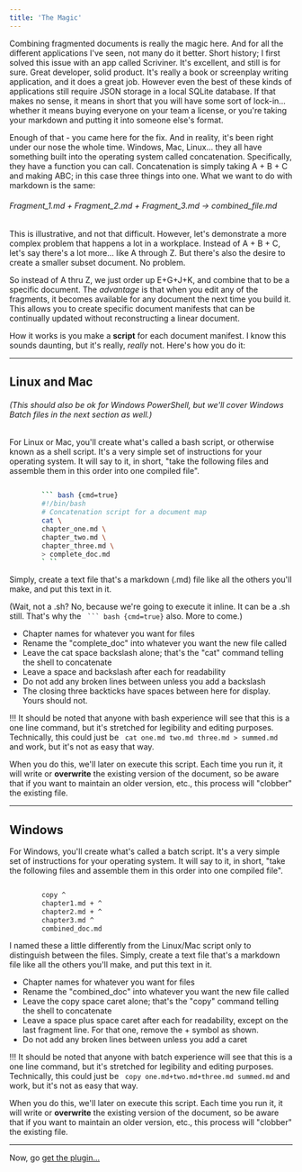 ```yaml
---
title: 'The Magic'
---
```


Combining fragmented documents is really the magic here. And for all the different applications I've seen, not many do it better. Short history; I first solved this issue with an app called Scriviner. It's excellent, and still is for sure. Great developer, solid product. It's really a book or screenplay writing application, and it does a great job. However even the best of these kinds of applications still require JSON storage in a local SQLite database. If that makes no sense, it means in short that you will have some sort of lock-in... whether it means buying everyone on your team a license, or you're taking your markdown and putting it into someone else's format.

Enough of that - you came here for the fix. And in reality, it's been right under our nose the whole time. Windows, Mac, Linux... they all have something built into the operating system called concatenation. Specifically, they have a function you can call. Concatenation is simply taking A + B + C and making ABC; in this case three things into one. What we want to do with markdown is the same:

###### Fragment_1.md + Fragment_2.md + Fragment_3.md -> combined_file.md

This is illustrative, and not that difficult. However, let's demonstrate a more complex problem that happens a lot in a workplace. Instead of A + B + C, let's say there's a lot more... like A through Z. But there's also the desire to create a smaller subset document. No problem.

So instead of A thru Z, we just order up E+G+J+K, and combine that to be a specific document. The _advantage_ is that when you edit any of the fragments, it becomes available for any document the next time you build it. This allows you to create specific document manifests that can be continually updated without reconstructing a linear document.

How it works is you make a **script** for each document manifest. I know this sounds daunting, but it's really, _really_ not. Here's how you do it:

---

## Linux and Mac

###### (This should also be ok for Windows PowerShell, but we'll cover Windows Batch files in the next section as well.)

For Linux or Mac, you'll create what's called a bash script, or otherwise known as a shell script. It's a very simple set of instructions for your operating system. It will say to it, in short, "take the following files and assemble them in this order into one compiled file".

```sh

        ``` bash {cmd=true}
        #!/bin/bash
        # Concatenation script for a document map
        cat \
        chapter_one.md \
        chapter_two.md \
        chapter_three.md \
        > complete_doc.md
        ` ``

```

Simply, create a text file that's a markdown (.md) file like all the others you'll make, and put this text in it. 

(Wait, not a .sh? No, because we're going to execute it inline. It can be a .sh still. That's why the ` ``` bash {cmd=true}` also. More to come.)

- Chapter names for whatever you want for files
- Rename the "complete_doc" into whatever you want the new file called
- Leave the cat space backslash alone; that's the "cat" command telling the shell to concatenate
- Leave a space and backslash after each for readability
- Do not add any broken lines between unless you add a backslash
- The closing three backticks have spaces between here for display. Yours should not.

!!! It should be noted that anyone with bash experience will see that this is a one line command, but it's stretched for legibility and editing purposes. Technically, this could just be ` cat one.md two.md three.md > summed.md` and work, but it's not as easy that way.

When you do this, we'll later on execute this script. Each time you run it, it will write or **overwrite** the existing version of the document, so be aware that if you want to maintain an older version, etc., this process will "clobber" the existing file.

---

## Windows

For Windows, you'll create what's called a batch script. It's a very simple set of instructions for your operating system. It will say to it, in short, "take the following files and assemble them in this order into one compiled file".

```sh

		copy ^
        chapter1.md + ^
        chapter2.md + ^
        chapter3.md ^
        combined_doc.md


```

I named these a little differently from the Linux/Mac script only to distinguish between the files. Simply, create a text file that's a markdown file like all the others you'll make, and put this text in it.
- Chapter names for whatever you want for files
- Rename the "combined_doc" into whatever you want the new file called
- Leave the copy space caret alone; that's the "copy" command telling the shell to concatenate
- Leave a space plus space caret after each for readability, except on the last fragment line. For that one, remove the + symbol as shown.
- Do not add any broken lines between unless you add a caret

!!! It should be noted that anyone with batch experience will see that this is a one line command, but it's stretched for legibility and editing purposes. Technically, this could just be ` copy one.md+two.md+three.md summed.md` and work, but it's not as easy that way.

When you do this, we'll later on execute this script. Each time you run it, it will write or **overwrite** the existing version of the document, so be aware that if you want to maintain an older version, etc., this process will "clobber" the existing file.

---

Now, go [get the plugin...](../get-the-plugin)